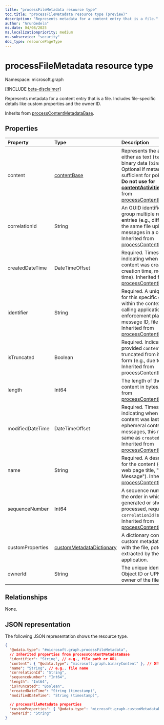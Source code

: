 ```yaml
---
title: "processFileMetadata resource type"
toc.title: "processFileMetadata resource type (preview)"
description: "Represents metadata for a content entry that is a file."
author: "ArunGedela"
ms.date: 04/08/2025
ms.localizationpriority: medium
ms.subservice: "security"
doc_type: resourcePageType
---
```


# processFileMetadata resource type

Namespace: microsoft.graph

[!INCLUDE [beta-disclaimer](../../includes/beta-disclaimer.md)]

Represents metadata for a content entry that is a file. Includes file-specific details like custom properties and the owner ID. 

Inherits from [processContentMetadataBase](../resources/processcontentmetadatabase.md).

## Properties

| Property         | Type                                                                                                     | Description                                                                                                           |
| :--------------- | :------------------------------------------------------------------------------------------------------- | :-------------------------------------------------------------------------------------------------------------------- |
| content          | [contentBase](../resources/contentbase.md)  | Represents the actual content, either as text (`textContent`) or binary data (`binaryContent`). Optional if metadata alone is sufficient for policy evaluation. **Do not use for [contentActivities](../api/activitiescontainer-post-contentactivities.md)** Inherited from [processContentMetadataBase](../resources/processcontentmetadatabase.md).|
| correlationId    | String                                                                         | An GUID identifier used to group multiple related content entries (e.g., different parts of the same file upload, messages in a conversation). Inherited from [processContentMetadataBase](../resources/processcontentmetadatabase.md). |
| createdDateTime  | DateTimeOffset                                                                 | Required. Timestamp indicating when the original content was created (e.g., file creation time, message sent time). Inherited from [processContentMetadataBase](../resources/processcontentmetadatabase.md). |
| identifier       | String                                                                         | Required. A unique identifier for this specific content entry within the context of the calling application or enforcement plane (e.g., message ID, file path/URL). Inherited from [processContentMetadataBase](../resources/processcontentmetadatabase.md).       |
| isTruncated      | Boolean                                                                        | Required. Indicates if the provided `content` has been truncated from its original form (e.g., due to size limits). Inherited from [processContentMetadataBase](../resources/processcontentmetadatabase.md).|
| length           | Int64                                                                          | The length of the original content in bytes. Inherited from [processContentMetadataBase](../resources/processcontentmetadatabase.md). |
| modifiedDateTime | DateTimeOffset                                                                 | Required. Timestamp indicating when the original content was last modified. For ephemeral content like messages, this might be the same as `createdDateTime`. Inherited from [processContentMetadataBase](../resources/processcontentmetadatabase.md).                   |
| name             | String                                                                         | Required. A descriptive name for the content (e.g., file name, web page title, "Chat Message"). Inherited from [processContentMetadataBase](../resources/processcontentmetadatabase.md).                                                                               |
| sequenceNumber   | Int64                                                                          | A sequence number indicating the order in which content was generated or should be processed, required when `correlationId` is used. Inherited from [processContentMetadataBase](../resources/processcontentmetadatabase.md).            |
| customProperties | [customMetadataDictionary](../resources/custommetadatadictionary.md)  | A dictionary containing custom metadata associated with the file, potentially extracted by the calling application. |
| ownerId          | String                                                                                                   | The unique identifier (e.g., Object ID or UPN) of the owner of the file.                                            |


## Relationships

None.

## JSON representation

The following JSON representation shows the resource type.
<!-- {
  "blockType": "resource",
  "@odata.type": "microsoft.graph.processFileMetadata",
  "baseType": "microsoft.graph.processContentMetadataBase",
  "openType": false
}-->
``` json
{
  "@odata.type": "#microsoft.graph.processFileMetadata",
  // Inherited properties from processContentMetadataBase
  "identifier": "String", // e.g., file path or URL
  "content": { "@odata.type": "microsoft.graph.binaryContent" }, // Often binaryContent
  "name": "String", // e.g., file name
  "correlationId": "String",
  "sequenceNumber": "Int64",
  "length": "Int64",
  "isTruncated": "Boolean",
  "createdDateTime": "String (timestamp)",
  "modifiedDateTime": "String (timestamp)",

  // processFileMetadata properties
  "customProperties": { "@odata.type": "microsoft.graph.customMetadataDictionary" },
  "ownerId": "String"
}
```
